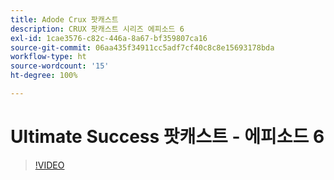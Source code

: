 ```yaml
---
title: Adode Crux 팟캐스트
description: CRUX 팟캐스트 시리즈 에피소드 6
exl-id: 1cae3576-c82c-446a-8a67-bf359807ca16
source-git-commit: 06aa435f34911cc5adf7cf40c8c8e15693178bda
workflow-type: ht
source-wordcount: '15'
ht-degree: 100%

---
```


# Ultimate Success 팟캐스트 - 에피소드 6

>[!VIDEO](https://video.tv.adobe.com/v/3429331?quality=12learn=on)
